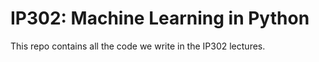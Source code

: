 # IP302: Machine Learning in Python

This repo contains all the code we write in the IP302 lectures.
